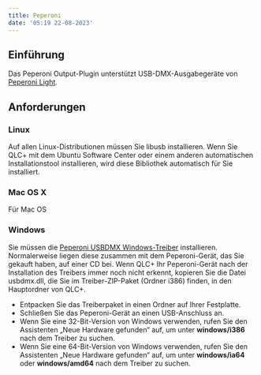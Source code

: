 ```yaml
---
title: Peperoni
date: '05:19 22-08-2023'
---
```


Einführung
--------------

Das Peperoni Output-Plugin unterstützt USB-DMX-Ausgabegeräte von [Peperoni Light](http://www.peperoni-light.de/products1.htm).

Anforderungen
--------------

### Linux

Auf allen Linux-Distributionen müssen Sie libusb installieren. Wenn Sie QLC+ mit dem Ubuntu Software Center oder einem anderen automatischen Installationstool installieren, wird diese Bibliothek automatisch für Sie installiert.

### Mac OS X

Für Mac OS

### Windows

Sie müssen die [Peperoni USBDMX Windows-Treiber](http://www.lighting-solutions.de/support/driver.html) installieren. Normalerweise liegen diese zusammen mit dem Peperoni-Gerät, das Sie gekauft haben, auf einer CD bei.
Wenn QLC+ Ihr Peperoni-Gerät nach der Installation des Treibers immer noch nicht erkennt, kopieren Sie die Datei usbdmx.dll, die Sie im Treiber-ZIP-Paket (Ordner i386) finden, in den Hauptordner von QLC+.

* Entpacken Sie das Treiberpaket in einen Ordner auf Ihrer Festplatte.
* Schließen Sie das Peperoni-Gerät an einen USB-Anschluss an.
* Wenn Sie eine 32-Bit-Version von Windows verwenden, rufen Sie den Assistenten „Neue Hardware gefunden“ auf, um unter **windows/i386** nach dem Treiber zu suchen.
* Wenn Sie eine 64-Bit-Version von Windows verwenden, rufen Sie den Assistenten „Neue Hardware gefunden“ auf, um unter **windows/ia64** oder **windows/amd64** nach dem Treiber zu suchen.